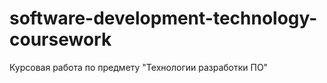 # software-development-technology-coursework
Курсовая работа по предмету "Технологии разработки ПО"
